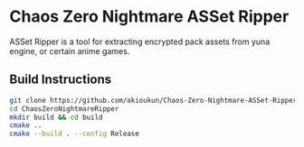 # Chaos Zero Nightmare ASSet Ripper
ASSet Ripper is a tool for extracting encrypted pack assets from yuna engine, or certain anime games.

## Build Instructions

```bash
git clone https://github.com/akioukun/Chaos-Zero-Nightmare-ASSet-Ripper.git
cd ChaosZeroNightmareRipper
mkdir build && cd build
cmake ..
cmake --build . --config Release
